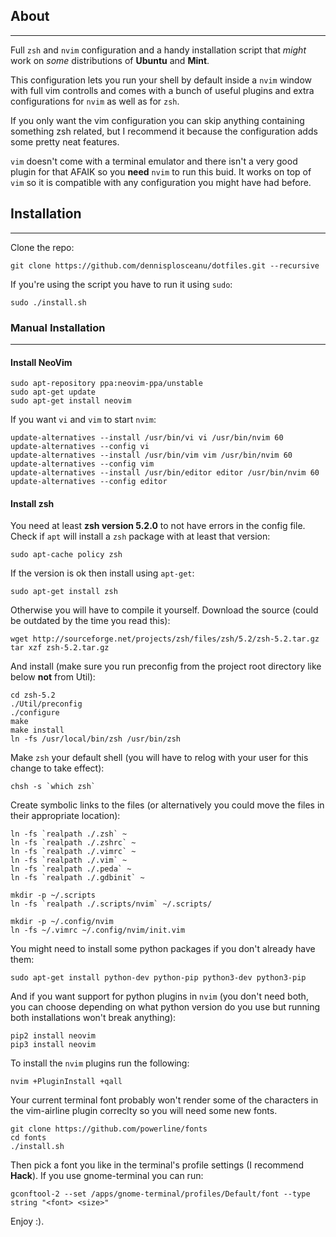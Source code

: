 ## About
---
Full ```zsh``` and ```nvim``` configuration and a handy installation script that *might* work on *some* distributions of **Ubuntu** and **Mint**.

This configuration lets you run your shell by default inside a ```nvim``` window with full vim controlls and comes with a bunch of useful plugins and extra configurations for ```nvim``` as well as for ```zsh```.

If you only want the vim configuration you can skip anything containing something zsh related, but I recommend it because the configuration adds some pretty neat features.

```vim``` doesn't come with a terminal emulator and there isn't a very good plugin for that AFAIK so you **need** ```nvim``` to run this buid. It works on top of ```vim``` so it is compatible with any configuration you might have had before.
## Installation 
---

Clone the repo:

    git clone https://github.com/dennisplosceanu/dotfiles.git --recursive

If you're using the script you have to run it using ```sudo```:

    sudo ./install.sh

### Manual Installation
---

#### Install NeoVim

    sudo apt-repository ppa:neovim-ppa/unstable
    sudo apt-get update
    sudo apt-get install neovim

If you want ```vi``` and ```vim``` to start ```nvim```:

    update-alternatives --install /usr/bin/vi vi /usr/bin/nvim 60
    update-alternatives --config vi
    update-alternatives --install /usr/bin/vim vim /usr/bin/nvim 60
    update-alternatives --config vim
    update-alternatives --install /usr/bin/editor editor /usr/bin/nvim 60
    update-alternatives --config editor

#### Install zsh

You need at least **zsh version 5.2.0** to not have errors in the config file.
Check if ```apt``` will install a ```zsh``` package with at least that version:

    sudo apt-cache policy zsh

If the version is ok then install using ```apt-get```:

    sudo apt-get install zsh

Otherwise you will have to compile it yourself.
Download the source (could be outdated by the time you read this):

    wget http://sourceforge.net/projects/zsh/files/zsh/5.2/zsh-5.2.tar.gz
    tar xzf zsh-5.2.tar.gz

And install (make sure you run preconfig from the project root directory like below **not** from Util):

    cd zsh-5.2
    ./Util/preconfig
    ./configure
    make
    make install
    ln -fs /usr/local/bin/zsh /usr/bin/zsh

Make ```zsh``` your default shell (you will have to relog with your user for this change to take effect):

    chsh -s `which zsh`

Create symbolic links to the files (or alternatively you could move the files in their appropriate location):

    ln -fs `realpath ./.zsh` ~
    ln -fs `realpath ./.zshrc` ~
    ln -fs `realpath ./.vimrc` ~
    ln -fs `realpath ./.vim` ~
    ln -fs `realpath ./.peda` ~
    ln -fs `realpath ./.gdbinit` ~

    mkdir -p ~/.scripts
    ln -fs `realpath ./.scripts/nvim` ~/.scripts/

    mkdir -p ~/.config/nvim
    ln -fs ~/.vimrc ~/.config/nvim/init.vim

You might need to install some python packages if you don't already have them:

    sudo apt-get install python-dev python-pip python3-dev python3-pip

And if you want support for python plugins in ```nvim``` (you don't need both, you can choose depending on what python version do you use but running both installations  won't break anything):

    pip2 install neovim
    pip3 install neovim

To install the ```nvim``` plugins run the following:
    
    nvim +PluginInstall +qall

Your current terminal font probably won't render some of the characters in the vim-airline plugin correclty so you will need some new fonts.

    git clone https://github.com/powerline/fonts
    cd fonts
    ./install.sh

Then pick a font you like in the terminal's profile settings (I recommend **Hack**). If you use gnome-terminal you can run:
    
    
    gconftool-2 --set /apps/gnome-terminal/profiles/Default/font --type string "<font> <size>"


Enjoy :).


